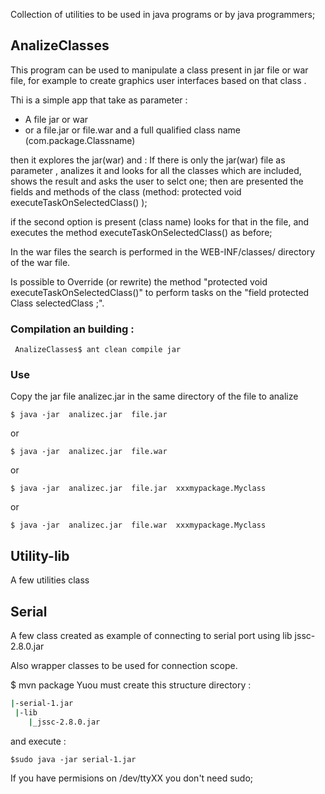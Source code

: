 Collection of utilities to be used in java programs or by java programmers;

## AnalizeClasses
This program can be used to manipulate a class present in jar file or war file, for example to create graphics user interfaces based on that class .


Thi is a simple app that take as parameter :
- A file jar or war
- or a file.jar or file.war and a full qualified class name (com.package.Classname)

then it explores the jar(war) and :
If there is only the jar(war) file as parameter , analizes it and looks for all the classes which are included, shows the result and asks the user to selct one; then are presented the fields and methods of the class (method: protected void executeTaskOnSelectedClass() );

if the second option is present (class name) looks for that in the file, and executes the method executeTaskOnSelectedClass() as before;

In the war files the search is performed in the WEB-INF/classes/ directory of the war file.

Is possible to Override (or rewrite) the method  "protected void executeTaskOnSelectedClass()" to perform tasks on the "field 	protected Class selectedClass ;".




### Compilation an building :

` AnalizeClasses$ ant clean compile jar`
### Use
Copy the jar file analizec.jar in the same directory of the file to analize

`$ java -jar  analizec.jar  file.jar`

or

`$ java -jar  analizec.jar  file.war`

or

`$ java -jar  analizec.jar  file.jar  xxxmypackage.Myclass`

or

`$ java -jar  analizec.jar  file.war  xxxmypackage.Myclass`


## Utility-lib

A few utilities class


## Serial

A few class created as example of connecting to serial port using lib jssc-2.8.0.jar

Also wrapper classes to be used for connection scope.

$ mvn package
Yuou must create this structure directory :

```sh
|-serial-1.jar
 |-lib
    |_jssc-2.8.0.jar
```
and execute :
```
$sudo java -jar serial-1.jar
```
If you have permisions on /dev/ttyXX you don't need sudo;
